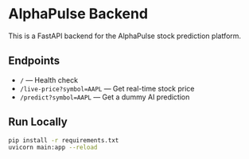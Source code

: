 
# AlphaPulse Backend

This is a FastAPI backend for the AlphaPulse stock prediction platform.

## Endpoints

- `/` — Health check
- `/live-price?symbol=AAPL` — Get real-time stock price
- `/predict?symbol=AAPL` — Get a dummy AI prediction

## Run Locally

```bash
pip install -r requirements.txt
uvicorn main:app --reload
```
